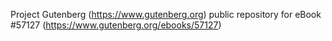 Project Gutenberg (https://www.gutenberg.org) public repository for
eBook #57127 (https://www.gutenberg.org/ebooks/57127)
